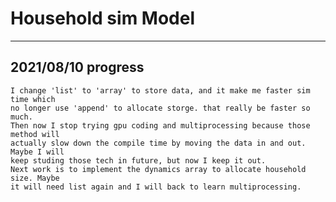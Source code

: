 # Household sim Model

---------------------------------------------
## 2021/08/10 progress
    I change 'list' to 'array' to store data, and it make me faster sim time which
    no longer use 'append' to allocate storge. that really be faster so much.
    Then now I stop trying gpu coding and multiprocessing because those method will
    actually slow down the compile time by moving the data in and out. Maybe I will
    keep studing those tech in future, but now I keep it out.    
    Next work is to implement the dynamics array to allocate household size. Maybe
    it will need list again and I will back to learn multiprocessing.    
